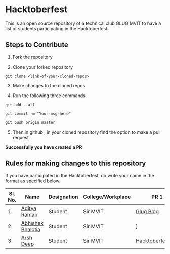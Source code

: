 # Hacktoberfest

This is an open source repository of a technical club GLUG MVIT to have a list of students participating in the Hacktoberfest.

## Steps to Contribute

1. Fork the repository

2. Clone your forked repository

```
git clone <link-of-your-cloned-repos>
```

3. Make changes to the cloned repos

4. Run the following three commands 

```
git add --all

git commit -m "Your-msg-here"

git push origin master
```

5. Then in github , in your cloned repository find the option to make a pull request

<b> Successfully you have created a PR </b>


## Rules for making changes to this repository

If you have participated in the Hacktoberfest, do write your name in the format as specified below.

| Sl. No. | Name | Designation | College/Workplace | PR 1 | PR 2 | PR 3 | PR 4 | PR 5 |
|--|--|--|--|--|--|--|--|--|
| 1. | [Aditya Raman](https://github.com/ramanaditya) | Student | Sir MVIT | [Glug Blog](https://blog.glugmvit.com/) | [GLUG Website](https://www.glugmvit.com/) | [Hacktoberfest](https://github.com/glugmvit/Hacktoberfest) | [Hacktoberfest_19](https://github.com/infiniteoverflow/Hacktoberfest_19) | |
| 2. | [Abhishek Bhalotia](https://github.com/AbhiBhalo) | Student | Sir MVIT |)| https://github.com/infiniteoverflow/Hacktoberfest_19 | https://github.com/AliceWonderland/hacktoberfest | https://github.com/lovingers/ML_Books | https://github.com/AbhiBhalo/Hacktoberfest-1 | |
| 3. | [Arsh Deep](https://github.com/ar1998) | Student | Sir MVIT | [Hacktoberfest_19](https://github.com/infiniteoverflow/Hacktoberfest_19) | [Hacktoberfest](https://github.com/glugmvit/Hacktoberfest) | |
